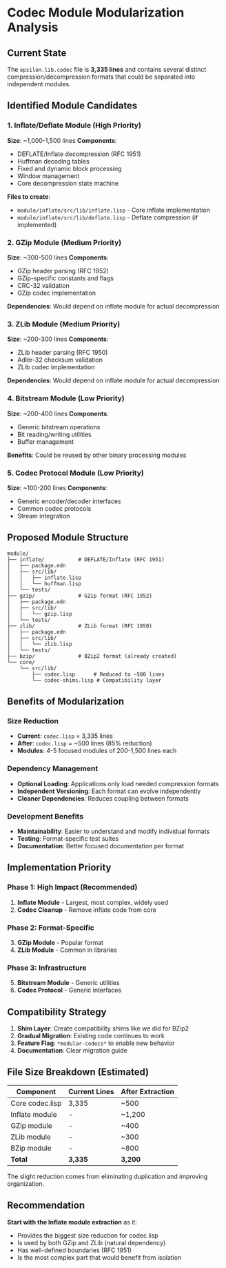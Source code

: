 # Codec Module Modularization Analysis

## Current State

The `epsilon.lib.codec` file is **3,335 lines** and contains several distinct compression/decompression formats that could be separated into independent modules.

## Identified Module Candidates

### 1. **Inflate/Deflate Module** (High Priority)
**Size**: ~1,000-1,500 lines
**Components**:
- DEFLATE/Inflate decompression (RFC 1951)
- Huffman decoding tables
- Fixed and dynamic block processing
- Window management
- Core decompression state machine

**Files to create**:
- `module/inflate/src/lib/inflate.lisp` - Core inflate implementation
- `module/inflate/src/lib/deflate.lisp` - Deflate compression (if implemented)

### 2. **GZip Module** (Medium Priority)
**Size**: ~300-500 lines
**Components**:
- GZip header parsing (RFC 1952)
- GZip-specific constants and flags
- CRC-32 validation
- GZip codec implementation

**Dependencies**: Would depend on inflate module for actual decompression

### 3. **ZLib Module** (Medium Priority)
**Size**: ~200-300 lines
**Components**:
- ZLib header parsing (RFC 1950)
- Adler-32 checksum validation
- ZLib codec implementation

**Dependencies**: Would depend on inflate module for actual decompression

### 4. **Bitstream Module** (Low Priority)
**Size**: ~200-400 lines
**Components**:
- Generic bitstream operations
- Bit reading/writing utilities
- Buffer management

**Benefits**: Could be reused by other binary processing modules

### 5. **Codec Protocol Module** (Low Priority)
**Size**: ~100-200 lines
**Components**:
- Generic encoder/decoder interfaces
- Common codec protocols
- Stream integration

## Proposed Module Structure

```
module/
├── inflate/           # DEFLATE/Inflate (RFC 1951)
│   ├── package.edn
│   ├── src/lib/
│   │   ├── inflate.lisp
│   │   └── huffman.lisp
│   └── tests/
├── gzip/              # GZip format (RFC 1952)
│   ├── package.edn
│   ├── src/lib/
│   │   └── gzip.lisp
│   └── tests/
├── zlib/              # ZLib format (RFC 1950)
│   ├── package.edn
│   ├── src/lib/
│   │   └── zlib.lisp
│   └── tests/
├── bzip/              # BZip2 format (already created)
└── core/
    └── src/lib/
        ├── codec.lisp      # Reduced to ~500 lines
        └── codec-shims.lisp # Compatibility layer
```

## Benefits of Modularization

### Size Reduction
- **Current**: `codec.lisp` = 3,335 lines
- **After**: `codec.lisp` = ~500 lines (85% reduction)
- **Modules**: 4-5 focused modules of 200-1,500 lines each

### Dependency Management
- **Optional Loading**: Applications only load needed compression formats
- **Independent Versioning**: Each format can evolve independently
- **Cleaner Dependencies**: Reduces coupling between formats

### Development Benefits
- **Maintainability**: Easier to understand and modify individual formats
- **Testing**: Format-specific test suites
- **Documentation**: Better focused documentation per format

## Implementation Priority

### Phase 1: High Impact (Recommended)
1. **Inflate Module** - Largest, most complex, widely used
2. **Codec Cleanup** - Remove inflate code from core

### Phase 2: Format-Specific
3. **GZip Module** - Popular format
4. **ZLib Module** - Common in libraries

### Phase 3: Infrastructure
5. **Bitstream Module** - Generic utilities
6. **Codec Protocol** - Generic interfaces

## Compatibility Strategy

1. **Shim Layer**: Create compatibility shims like we did for BZip2
2. **Gradual Migration**: Existing code continues to work
3. **Feature Flag**: `*modular-codecs*` to enable new behavior
4. **Documentation**: Clear migration guide

## File Size Breakdown (Estimated)

| Component | Current Lines | After Extraction |
|-----------|---------------|------------------|
| Core codec.lisp | 3,335 | ~500 |
| Inflate module | - | ~1,200 |
| GZip module | - | ~400 |
| ZLib module | - | ~300 |
| BZip module | - | ~800 |
| **Total** | **3,335** | **3,200** |

The slight reduction comes from eliminating duplication and improving organization.

## Recommendation

**Start with the Inflate module extraction** as it:
- Provides the biggest size reduction for codec.lisp
- Is used by both GZip and ZLib (natural dependency)
- Has well-defined boundaries (RFC 1951)
- Is the most complex part that would benefit from isolation